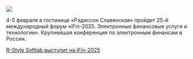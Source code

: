 <!--2025-01-31 14:03:27-->
<div class="yb">
  <div class="rss smaller1 habr"><img src="https://habrastorage.org/getpro/habr/upload_files/9c9/92e/a73/9c992ea73506b93e83d398b92286f983.jpg" /><p>4-5 февраля в гостинице «Рэдиссон Славянская» пройдет 25-й международный форум «iFin-2025. Электронные финансовые услуги и технологии». Крупнейшая конференция по электронным финансам в России. </p><p><a... <br><a class="light" href="https://habr.com/ru/companies/rshb/news/878398/?utm_source=habrahabr&utm_medium=rss&utm_campaign=878398">R-Style Softlab выступит на iFin-2025</a></div>
</div>
